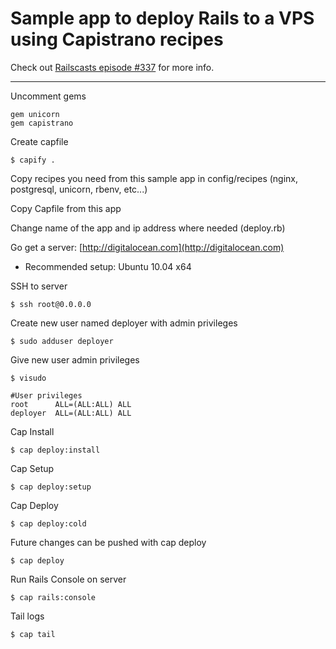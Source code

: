 # Sample app to deploy Rails to a VPS using Capistrano recipes
Check out
[Railscasts episode #337](http://railscasts.com/episodes/337-capistrano-recipes) for more info.
***

Uncomment gems

    gem unicorn
    gem capistrano

Create capfile

    $ capify .

Copy recipes you need from this sample app in config/recipes (nginx, postgresql, unicorn, rbenv, etc...)

Copy Capfile from this app

Change name of the app and ip address where needed (deploy.rb)

Go get a server: [http://digitalocean.com](http://digitalocean.com)
- Recommended setup: Ubuntu 10.04 x64

SSH to server

    $ ssh root@0.0.0.0

Create new user named deployer with admin privileges

    $ sudo adduser deployer

Give new user admin privileges

    $ visudo

    #User privileges
    root      ALL=(ALL:ALL) ALL
    deployer  ALL=(ALL:ALL) ALL

Cap Install

    $ cap deploy:install

Cap Setup

    $ cap deploy:setup

Cap Deploy

    $ cap deploy:cold

Future changes can be pushed with cap deploy

    $ cap deploy

Run Rails Console on server

    $ cap rails:console

Tail logs

    $ cap tail